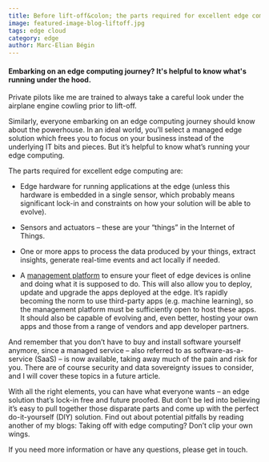 ```yaml
---
title: Before lift-off&colon; the parts required for excellent edge computing 
image: featured-image-blog-liftoff.jpg
tags: edge cloud
category: edge
author: Marc-Elian Bégin
---
```



#### Embarking on an edge computing journey? It's helpful to know what's running under the hood.

Private pilots like me are trained to always take a careful look under the airplane engine cowling prior to lift-off.

Similarly, everyone embarking on an edge computing journey should know about the powerhouse. In an ideal world, you’ll select a managed edge solution which frees you to focus on your business instead of the underlying IT bits and pieces. But it’s helpful to know what’s running your edge computing.

The parts required for excellent edge computing are:

- Edge hardware for running applications at the edge (unless this hardware is embedded in a single sensor, which probably means significant lock-in and constraints on how your solution will be able to evolve).

- Sensors and actuators – these are your “things” in the Internet of Things.

- One or more apps to process the data produced by your things, extract insights, generate real-time events and act locally if needed.

- A [management platform](https://nuvla.io/) to ensure your fleet of edge devices is online and doing what it is supposed to do. This will also allow you to deploy, update and upgrade the apps deployed at the edge. It’s rapidly becoming the norm to use third-party apps (e.g. machine learning), so the management platform must be sufficiently open to host these apps. It should also be capable of evolving and, even better, hosting your own apps and those from a range of vendors and app developer partners.

And remember that you don’t have to buy and install software yourself anymore, since a managed service – also referred to as software-as-a-service (SaaS) – is now available, taking away much of the pain and risk for you. There are of course security and data sovereignty issues to consider, and I will cover these topics in a future article.

With all the right elements, you can have what everyone wants – an edge solution that’s lock-in free and future proofed. But don’t be led into believing it’s easy to pull together those disparate parts and come up with the perfect do-it-yourself (DIY) solution. Find out about potential pitfalls by reading another of my blogs: Taking off with edge computing? Don’t clip your own wings.

If you need more information or have any questions, please get in touch.